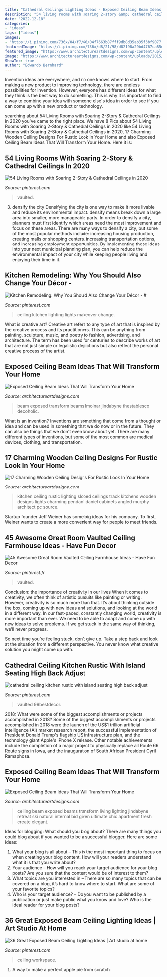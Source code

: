 ```yaml
---
title: "Cathedral Ceilings Lighting Ideas - Exposed Ceiling Beam Ideas That Will Transform Your Home"
description: "54 living rooms with soaring 2-story &amp; cathedral ceilings in 2020"
date: "2022-12-18"
categories:
- "ideas"
tags: ["ideas"]
images:
- "https://i.pinimg.com/736x/04/f7/66/04f7663b87fff9db8d35ab35f3bf9077.jpg"
featuredImage: "https://i.pinimg.com/736x/d8/21/98/d82198a29bd4767ca85dedcd0915211c.jpg"
featured_image: "https://www.architectureartdesigns.com/wp-content/uploads/2019/06/beam-ceiling-4.jpg"
image: "https://www.architectureartdesigns.com/wp-content/uploads/2015/11/144.jpg"
ShowToc: true
author: "Edwardo Bernhard"
---
```



Invention ideas are everywhere, and no one knows where to start. From making a new product to improving technology, there are endless possibilities for invention. However, everyone has different ideas for what they think is the best way to do something. This is why it is important to find a way to combine your idea with someone else's idea in order to see if you can come up with a new product or technology.

	

		
searching about 54 Living Rooms with Soaring 2-Story &amp; Cathedral Ceilings in 2020 you've came to the right place. We have 8 Pics about 54 Living Rooms with Soaring 2-Story &amp; Cathedral Ceilings in 2020 like 54 Living Rooms with Soaring 2-Story &amp; Cathedral Ceilings in 2020, 17 Charming Wooden Ceiling Designs For Rustic Look In Your Home and also Exposed Ceiling Beam Ideas That Will Transform Your Home. Here it is:
		
    
## 54 Living Rooms With Soaring 2-Story &amp; Cathedral Ceilings In 2020

<img loading=lazy src="https://i.pinimg.com/736x/d8/21/98/d82198a29bd4767ca85dedcd0915211c.jpg" onerror="this.onerror=null;this.src='https://tse4.mm.bing.net/th?id=OIP.0jxvQT3FLfk7yclOtrqmgwHaE8&amp;pid=15.1';" alt="54 Living Rooms with Soaring 2-Story &amp; Cathedral Ceilings in 2020">

_Source: pinterest.com_

>vaulted. 

	

3) densify the city
Densifying the city is one way to make it more livable and reduce its environmental impact. densify means break down a large area into smaller, more manageable parts. In order to densify a city, planners must first identify which areas need the most improvement and focus on these areas. There are many ways to densify a city, but some of the most popular methods include: increasing housing production, creating malls or shopping centers, increasing transportation options, and increasing employment opportunities. By implementing these ideas into your next municipal planning plan, you can help reduce the environmental impact of your city while keeping people living and enjoying their time in it.

    
## Kitchen Remodeling: Why You Should Also Change Your Décor - #

<img loading=lazy src="https://i.pinimg.com/736x/81/7f/1c/817f1c7e374a965521e796ea6badb2f3.jpg" onerror="this.onerror=null;this.src='https://tse1.mm.bing.net/th?id=OIP.61aV1g2GVbT_K_Gm3r3xVAHaJ3&amp;pid=15.1';" alt="Kitchen Remodeling: Why You Should Also Change Your Décor - #">

_Source: pinterest.com_

>ceiling kitchen lighting lights makeover change. 

	

What is creative art?
Creative art refers to any type of art that is inspired by the creative process and its practitioners. This can be anything from painting, sculpture, music, and poetry to fashion, advertising, and architecture. The term has been used for centuries to describe works of art that are not just simple or legalistic depictions but also reflect the personal creative process of the artist.

    
## Exposed Ceiling Beam Ideas That Will Transform Your Home

<img loading=lazy src="https://www.architectureartdesigns.com/wp-content/uploads/2019/06/beam-ceiling-4.jpg" onerror="this.onerror=null;this.src='https://tse4.mm.bing.net/th?id=OIP.ye0itOZMA0PGuQygO6xNQgHaKz&amp;pid=15.1';" alt="Exposed Ceiling Beam Ideas That Will Transform Your Home">

_Source: architectureartdesigns.com_

>beam exposed transform beams lmolnar jindabyne thestablesco decoholic. 

	

What is an invention?
Inventions are something that come from a thought or idea and can be used in something that we do now or in the future. They can also be things that we don't even know about yet. There are many different types of inventions, but some of the most common are medical devices, clothing, and transportation.

    
## 17 Charming Wooden Ceiling Designs For Rustic Look In Your Home

<img loading=lazy src="https://www.architectureartdesigns.com/wp-content/uploads/2015/11/144.jpg" onerror="this.onerror=null;this.src='https://tse4.mm.bing.net/th?id=OIP.HrqQSanKq0q-VCJHXlMYAgAAAA&amp;pid=15.1';" alt="17 Charming Wooden Ceiling Designs For Rustic Look In Your Home">

_Source: architectureartdesigns.com_

>kitchen ceiling rustic lighting sloped ceilings track kitchens wooden designs lights charming pendant daniel cabinets angled murphy architect pc source. 

	

Startup founder Jeff Weiner has some big ideas for his company. To first, Weiner wants to create a more convenient way for people to meet friends.

    
## 45 Awesome Great Room Vaulted Ceiling Farmhouse Ideas - Have Fun Decor

<img loading=lazy src="https://i.pinimg.com/736x/f5/1a/7a/f51a7a75326320e7d32b407d4791daee.jpg" onerror="this.onerror=null;this.src='https://tse3.mm.bing.net/th?id=OIP.FpWMT7e26_dEZIjscr_2VwHaKk&amp;pid=15.1';" alt="45 Awesome Great Room Vaulted Ceiling Farmhouse Ideas - Have Fun Decor">

_Source: pinterest.fr_

>vaulted. 

	

Conclusion: the importance of creativity in our lives
When it comes to creativity, we often think of artistic pursuits like painting or writing.  However, creativity is so much more than that. It’s about thinking outside the box, coming up with new ideas and solutions, and looking at the world in a different way.
In our fast-paced, constantly changing world, creativity is more important than ever. We need to be able to adapt and come up with new ideas to solve problems. If we get stuck in the same way of thinking, we’ll never progress.

So next time you’re feeling stuck, don’t give up. Take a step back and look at the situation from a different perspective. You never know what creative solution you might come up with.

    
## Cathedral Ceiling Kitchen Rustic With Island Seating High Back Adjust

<img loading=lazy src="https://i.pinimg.com/736x/0b/1d/ec/0b1dec23372fcca4a37951f1212d486f.jpg" onerror="this.onerror=null;this.src='https://tse1.mm.bing.net/th?id=OIP.qIc6g-LROTvTvH27QpnkoAHaLH&amp;pid=15.1';" alt="cathedral ceiling kitchen rustic with island seating high back adjust">

_Source: pinterest.com_

>vaulted 99bestdecor. 

	

2018: What were some of the biggest accomplishments or projects accomplished in 2018?
Some of the biggest accomplishments or projects accomplished in 2018 were the launch of the US$1 trillion artificial intelligence (AI) market research report, the successful implementation of President Donald Trump's flagship US infrastructure plan, and the technology giant Apple's iPhone X release. Other notable achievements include the completion of a major project to physically replace all Route 66 Route signs in Iowa, and the inauguration of South African President Cyril Ramaphosa.

    
## Exposed Ceiling Beam Ideas That Will Transform Your Home

<img loading=lazy src="http://www.architectureartdesigns.com/wp-content/uploads/2019/06/beam-ceiling-4-630x919.jpg" onerror="this.onerror=null;this.src='https://tse4.mm.bing.net/th?id=OIP.s-6TFucWj1OAqUnLFVygrwHaKz&amp;pid=15.1';" alt="Exposed Ceiling Beam Ideas That Will Transform Your Home">

_Source: architectureartdesigns.com_

>ceiling beam exposed beams transform living lighting jindabyne retreat ski natural internal bid given ultimate chic apartment fresh create elegant. 

	

Ideas for blogging: What should you blog about?
There are many things you could blog about if you wanted to be a successful blogger. Here are some ideas: 
1) What your blog is all about – This is the most important thing to focus on when creating your blog content. How will your readers understand what it is that you write about? 
2) Your audience – How will you reach your target audience for your blog posts? Are you sure that the content would be of interest to them? 
3) What topics are you interested in – There are so many topics that can be covered on a blog, it’s hard to know where to start. What are some of your favorite topics? 
4) Who is your target audience? – Do you want to be published by a publication or just make public what you know and love? Who is the ideal reader for your blog posts?

    
## 36 Great Exposed Beam Ceiling Lighting Ideas | Art Studio At Home

<img loading=lazy src="https://i.pinimg.com/736x/04/f7/66/04f7663b87fff9db8d35ab35f3bf9077.jpg" onerror="this.onerror=null;this.src='https://tse3.mm.bing.net/th?id=OIP.ngQ8quJwhnYZQJ-zlVSp_AHaKy&amp;pid=15.1';" alt="36 Great Exposed Beam Ceiling Lighting Ideas | Art studio at home">

_Source: pinterest.com_

>ceiling workspace. 

	

1. A way to make a perfect apple pie from scratch 

